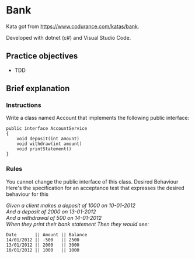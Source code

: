 # Bank
Kata got from https://www.codurance.com/katas/bank.

Developed with dotnet (c#) and Visual Studio Code.

## Practice objectives
- TDD

## Brief explanation

### Instructions
Write a class named Account that implements the following public interface:

```
public interface AccountService
{
    void deposit(int amount) 
    void withdraw(int amount) 
    void printStatement()
}
```

### Rules
You cannot change the public interface of this class.
Desired Behaviour
Here's the specification for an acceptance test that expresses the desired behaviour for this

*Given a client makes a deposit of 1000 on 10-01-2012\
And a deposit of 2000 on 13-01-2012\
And a withdrawal of 500 on 14-01-2012\
When they print their bank statement
Then they would see:*

```
Date       || Amount || Balance
14/01/2012 || -500   || 2500
13/01/2012 || 2000   || 3000
10/01/2012 || 1000   || 1000
```